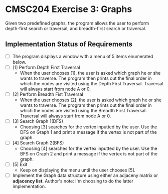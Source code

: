 # CMSC204 Exercise 3: Graphs

Given two predefined graphs, the program allows the user to perform depth-first search or traversal, and breadth-first search or traversal.

## Implementation Status of Requirements

- [ ] The program displays a window with a menu of 5 items enumerated below.
- [ ] [1] Perform Depth First Traversal 
	- When the user chooses [1], the user is asked which graph he or she wants to traverse. The program then prints out the final order in which the nodes are visited using the Depth First Traversal. Traversal will always start from node A or 0.
- [ ] [2] Perform Breadth Fist Traversal 
	- When the user chooses [2], the user is asked which graph he or she wants to traverse. The program then prints out the final order in which the nodes are visited using the Breadth First Traversal. Traversal will always start from node A or 0.
- [ ] [3] Search Graph 1(DFS)
	- Choosing [3] searches for the vertex inputted by the user. Use the DFS on Graph 1 and print a message if the vertex is not part of the graph.
- [ ] [4] Search Graph 2(BFS)
	- Choosing [4] searches for the vertex inputted by the user. Use the BFS on Graph 2 and print a message if the vertex is not part of the graph.
- [ ] [5] Exit
	- Keep on displaying the menu until the user chooses [5].
- [ ] Implement the Graph data structure using either an adjaceny matrix or **adjacency list**. Author's note: I'm choosing to do the latter implementation.
